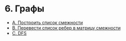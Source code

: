 # 6. Графы

- [A. Построить список смежности](./a)
- [B. Перевести список ребер в матрицу смежности](./b)
- [C. DFS](./c)